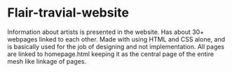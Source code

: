 # Flair-travial-website
Information about artists is presented in the website.
Has about 30+ webpages linked to each other.
Made with using HTML and CSS alone, and is basically used for the job of designing and not implementation.
All pages are linked to homepage.html keeping it as the central page of the entire mesh like linkage of pages. 

